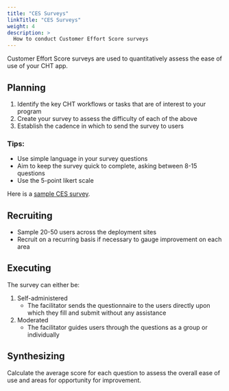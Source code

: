 ```yaml
---
title: "CES Surveys"
linkTitle: "CES Surveys"
weight: 4
description: >
  How to conduct Customer Effort Score surveys
---
```


Customer Effort Score surveys are used to quantitatively assess the ease of use of your CHT app.

## Planning

1. Identify the key CHT workflows or tasks that are of interest to your program
2. Create your survey to assess the difficulty of each of the above
3. Establish the cadence in which to send the survey to users 

### Tips:

* Use simple language in your survey questions 
* Aim to keep the survey quick to complete, asking between 8-15 questions 
* Use the 5-point likert scale

Here is a [sample CES survey](https://docs.google.com/forms/d/1TuD9G4Gjod07jtw4INOWEkoBzuu9pEooSz-UfASjlyc/edit).

## Recruiting

* Sample 20-50 users across the deployment sites
* Recruit on a recurring basis if necessary to gauge improvement on each area

## Executing

The survey can either be:

1. Self-administered 
    * The facilitator sends the questionnaire to the users directly upon which they fill and submit without any assistance
2. Moderated
    * The facilitator guides users through the questions as a group or individually 

## Synthesizing

Calculate the average score for each question to assess the overall ease of use and areas for opportunity for improvement.
